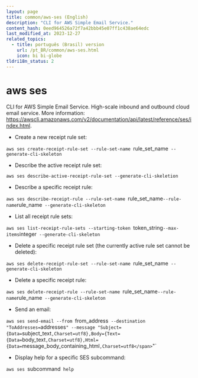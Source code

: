 ```yaml
---
layout: page
title: common/aws-ses (English)
description: "CLI for AWS Simple Email Service."
content_hash: 0eed964526a72f7a42bbb45e07ff1c438ae64edc
last_modified_at: 2023-12-27
related_topics:
  - title: português (Brasil) version
    url: /pt_BR/common/aws-ses.html
    icon: bi bi-globe
tldri18n_status: 2
---
```

# aws ses

CLI for AWS Simple Email Service.
High-scale inbound and outbound cloud email service.
More information: <https://awscli.amazonaws.com/v2/documentation/api/latest/reference/ses/index.html>.

- Create a new receipt rule set:

`aws ses create-receipt-rule-set --rule-set-name `<span class="tldr-var badge badge-pill bg-dark-lm bg-white-dm text-white-lm text-dark-dm font-weight-bold">rule_set_name</span>` --generate-cli-skeleton`

- Describe the active receipt rule set:

`aws ses describe-active-receipt-rule-set --generate-cli-skeletion`

- Describe a specific receipt rule:

`aws ses describe-receipt-rule --rule-set-name `<span class="tldr-var badge badge-pill bg-dark-lm bg-white-dm text-white-lm text-dark-dm font-weight-bold">rule_set_name</span>` --rule-name `<span class="tldr-var badge badge-pill bg-dark-lm bg-white-dm text-white-lm text-dark-dm font-weight-bold">rule_name</span>` --generate-cli-skeleton`

- List all receipt rule sets:

`aws ses list-receipt-rule-sets --starting-token `<span class="tldr-var badge badge-pill bg-dark-lm bg-white-dm text-white-lm text-dark-dm font-weight-bold">token_string</span>` --max-items `<span class="tldr-var badge badge-pill bg-dark-lm bg-white-dm text-white-lm text-dark-dm font-weight-bold">integer</span>` --generate-cli-skeleton`

- Delete a specific receipt rule set (the currently active rule set cannot be deleted):

`aws ses delete-receipt-rule-set --rule-set-name `<span class="tldr-var badge badge-pill bg-dark-lm bg-white-dm text-white-lm text-dark-dm font-weight-bold">rule_set_name</span>` --generate-cli-skeleton`

- Delete a specific receipt rule:

`aws ses delete-receipt-rule --rule-set-name `<span class="tldr-var badge badge-pill bg-dark-lm bg-white-dm text-white-lm text-dark-dm font-weight-bold">rule_set_name</span>` --rule-name `<span class="tldr-var badge badge-pill bg-dark-lm bg-white-dm text-white-lm text-dark-dm font-weight-bold">rule_name</span>` --generate-cli-skeleton`

- Send an email:

`aws ses send-email --from `<span class="tldr-var badge badge-pill bg-dark-lm bg-white-dm text-white-lm text-dark-dm font-weight-bold">from_address</span>` --destination "ToAddresses=`<span class="tldr-var badge badge-pill bg-dark-lm bg-white-dm text-white-lm text-dark-dm font-weight-bold">addresses</span>`" --message "Subject={Data=`<span class="tldr-var badge badge-pill bg-dark-lm bg-white-dm text-white-lm text-dark-dm font-weight-bold">subject_text</span>`,Charset=utf8},Body={Text={Data=`<span class="tldr-var badge badge-pill bg-dark-lm bg-white-dm text-white-lm text-dark-dm font-weight-bold">body_text</span>`,Charset=utf8},Html={Data=`<span class="tldr-var badge badge-pill bg-dark-lm bg-white-dm text-white-lm text-dark-dm font-weight-bold">message_body_containing_html</span>`,Charset=utf8</span>`"`

- Display help for a specific SES subcommand:

`aws ses `<span class="tldr-var badge badge-pill bg-dark-lm bg-white-dm text-white-lm text-dark-dm font-weight-bold">subcommand</span>` help`

